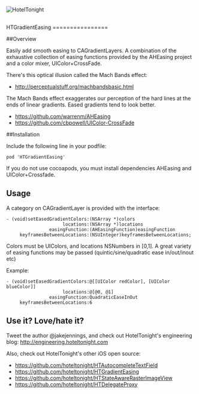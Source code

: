 <img src="https://raw.github.com/hoteltonight/HTDelegateProxy/master/ht-logo-black.png" alt="HotelTonight" title="HotelTonight" style="display:block; margin: 10px auto 30px auto;">
HTGradientEasing
================

##Overview

Easily add smooth easing to CAGradientLayers.  A combination of the exhaustive collection of easing functions provided by the AHEasing project and a color mixer, UIColor+CrossFade. 

There's this optical illusion called the Mach Bands effect:
* http://perceptualstuff.org/machbandsbasic.html

The Mach Bands effect exaggerates our perception of the hard lines at the ends of linear gradients.  Eased gradients tend to look better.

* https://github.com/warrenm/AHEasing
* https://github.com/cbpowell/UIColor-CrossFade

##Installation

Include the following line in your podfile:

    pod 'HTGradientEasing'

If you do not use cocoapods, you must install dependencies AHEasing and UIColor+Crossfade.

## Usage

A category on CAGradientLayer is provided with the interface:

    - (void)setEasedGradientColors:(NSArray *)colors
                         locations:(NSArray *)locations
                    easingFunction:(AHEasingFunction)easingFunction
         keyframesBetweenLocations:(NSUInteger)keyframesBetweenLocations;

Colors must be UIColors, and locations NSNumbers in [0,1]. A great variety of easing functions may be passed (quintic/sine/quadratic ease in/out/inout etc)

Example:

    - (void)setEasedGradientColors:@[[UIColor redColor], [UIColor blueColor]]
                         locations:@[@0, @1]
                    easingFunction:QuadraticEaseInOut
         keyframesBetweenLocations:6

## Use it? Love/hate it?

Tweet the author @jakejennings, and check out HotelTonight's engineering blog: http://engineering.hoteltonight.com

Also, check out HotelTonight's other iOS open source:
* https://github.com/hoteltonight/HTAutocompleteTextField
* https://github.com/hoteltonight/HTGradientEasing
* https://github.com/hoteltonight/HTStateAwareRasterImageView
* https://github.com/hoteltonight/HTDelegateProxy
